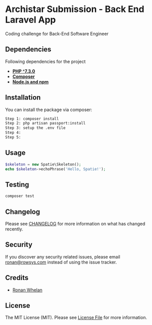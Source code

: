 # Archistar Submission - Back End Laravel App

Coding challenge for Back-End Software Engineer

## Dependencies

Following dependencies for the project 

- **[PHP ^7.3.0](https://www.php.net/releases/7_2_5.php)**
- **[Composer](https://getcomposer.org/download/)**
- **[Node.js and npm](https://www.npmjs.com/get-npm)**

## Installation

You can install the package via composer:

```bash
Step 1: composer install
Step 2: php artisan passport:install
Step 3: setup the .env file
Step 4:
Step 5:
```

## Usage

``` php
$skeleton = new Spatie\Skeleton();
echo $skeleton->echoPhrase('Hello, Spatie!');
```

## Testing

``` bash
composer test
```

## Changelog

Please see [CHANGELOG](CHANGELOG.md) for more information on what has changed recently.

## Security

If you discover any security related issues, please email ronan@rowsys.com instead of using the issue tracker.

## Credits

- [Ronan Whelan](https://github.com/:ronanwhelan)


## License

The MIT License (MIT). Please see [License File](LICENSE.md) for more information.
